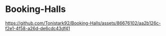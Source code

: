 # Booking-Halls




https://github.com/Tonistark92/Booking-Halls/assets/86676102/aa2b126c-f2e1-4f58-a26d-de6cdc43df41



